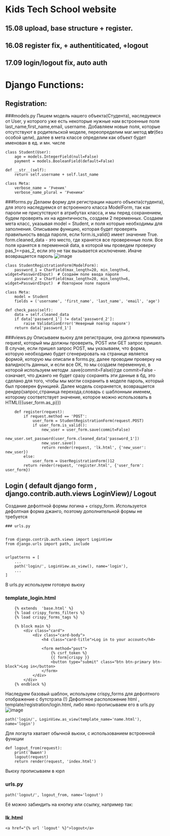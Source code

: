 # Kids Tech School website
## 15.08 upload, base structure + register.
## 16.08 register fix, + authentiticated, +logout
## 17.09 login/logout fix, auto auth

# Django Functions:
## Registration:

###models.py
Пишем модель нашего объекта(Студента), наследуемся от User, у которого
уже есть некоторые нужные нам встроенные поля last_name,first_name,email,
username. Добавляем новые поля, которые отсутствуют в родительской моделе,
переопределим маг.метод __str__(без особой цели), далее в мета классе определим
как объект будет именован в ед. и мн. числе

    class Student(User):
        age = models.IntegerField(null=False)
        payment = models.BooleanField(default=False)

    def __str__(self):
        return self.username + self.last_name

    class Meta:
        verbose_name = 'Ученик'
        verbose_name_plural = 'Ученики'

###forms.py
Делаем форму для регистрации нашего объекта(студента), для этого наследуемся
от встроенного класса ModelForm, так как пароли не присутствуют в атрибутах
класса, и мы перед сохранением, будем проверять их на идентичность, создаем 2
переменных.
  Создаем мета класс, указывая model = Student, и поля которые необходимы для 
заполнения.
  Описываем функцию, которая будет проверять правильность ввода пароля,
если form.is_valid() имеет значение True. form.cleaned_data - это место, 
где хранятся все проверенные поля. 
Все поля хранятся в переменной data, в которой мы проведем проверку pas_1==pas_2,
если это не так вызывается исключение. Иначе возвращается пароль
![image](https://user-images.githubusercontent.com/61281668/129646140-fa3b3553-aac6-4010-ae8f-de72bd204116.png)

    class StudentRegistrationForm(ModelForm):
        password_1 = CharField(max_length=20, min_length=6, widget=PasswordInput)  # Создаем поле ввода пароля
        password_2 = CharField(max_length=20, min_length=6, widget=PasswordInput)  # Повторное поле пароля

    class Meta:
        model = Student
        fields = ('username', 'first_name', 'last_name', 'email', 'age')

    def check_pass(self):
        data = self.cleaned_data
        if data['password_1'] != data['password_2']:
            raise ValidationError('Неверный повтор пароля')
        return data['password_1']


###views.py
Описываем вьюху для регистрации, она должна принимать request, который мы должны проверить,
POST или GET запрос пришел. В случае, если пришел запрос POST, мы указываем, что форма, которую
необходимо будет сгенерировать на странице является формой, которую мы описали в forms.py,
далее проводим проверку на валидность данных, и если все ОК, то мы создаем переменную, в которой
используем методм .save(commit=False)(где commit=False - означает, что джанго не будет сразу
сохранять эти данные в бд, это сделано для того, чтобы мы могли сохранить в моделе пароль, который
был проверен функцией. Далее модель сохраняется, возвращается рендер(запрос,страница перехода,словарь с
шаблонным именем, которому соответствует значение, которое можно использовать в HTML({{user_form.as_p}})

        def register(request):
            if request.method == 'POST':
                user_form = StudentRegistrationForm(request.POST)
                if user_form.is_valid():
                    new_user = user_form.save(commit=False)
                    new_user.set_password(user_form.cleaned_data['password_1'])
                    new_user.save()
                    return render(request, 'lk.html', {'new_user': new_user})
            else:
                user_form = UserRegistrationForm()12
            return render(request, 'register.html', {'user_form': user_form})


## Login ( default django form , django.contrib.auth.views LoginView)/ Logout

Создание дефолтной формы логина + crispy_form.
Используется дефолтная форма джанго, поэтому дополнительной формы не требуется

    ### urls.py


    from django.contrib.auth.views import LoginView
    from django.urls import path, include


    urlpatterns = [
        ...
        path('login/', LoginView.as_view(), name='login'),
        ...
    ]

В urls.py используем готовую вьюху

### template_login.html

        {% extends  'base.html' %}
        {% load crispy_forms_filters %}
        {% load crispy_forms_tags %}

        {% block main %}
            <div class="card">
                <div class="card-body">
                    <h4 class="card-title">Log in to your account</h4>

                    <form method="post">
                        {% csrf_token %}
                        {{ form|crispy }}
                        <button type="submit" class="btn btn-primary btn-block">Log in</button>
                    </form>
                </div>
            </div>
        {% endblock %}

Наследуем базовый шаблон, используем crispy_forms для дефолтного отображение с бутстрэпа
(!) Дефолтное расположение html , template/registration/login.html, либо явно прописываем его в urls.py
![image](https://user-images.githubusercontent.com/61281668/129646586-d4c7fb1f-4c20-4aee-ba8a-ad2d97d48c2a.png)

    path('login/', LoginView.as_view(template_name='name.html'), name='login')

Для логаута хватает обычной вьюхи, с использованием встроенной функции

    def logout_from(request):
        print('Вышел')
        logout(request)
        return render(request, 'index.html')
Вьюху прописываем в юрл

### urls.py

    path('logout/', logout_from, name='logout')

Её можно забиндить на кнопку или ссылку, например так:

### lk.html
    <a href="{% url 'logout' %}">logout</a>

